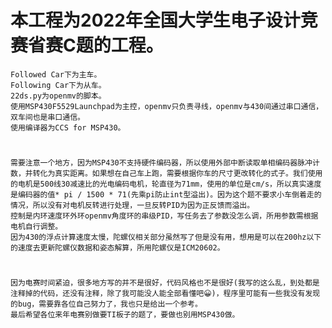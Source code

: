 # 本工程为2022年全国大学生电子设计竞赛省赛C题的工程。
    Followed Car下为主车。
    Following Car下为从车。 
    22ds.py为openmv的脚本。 
    使用MSP430F5529Launchpad为主控，openmv只负责寻线，openmv与430间通过串口通信，双车间也是串口通信。 
    使用编译器为CCS for MSP430。
# 
    需要注意一个地方，因为MSP430不支持硬件编码器，所以使用外部中断读取单相编码器脉冲计数，并转化为真实距离。如果想在自己车上跑，需要根据你车的尺寸更改转化的式子。我们使用的电机是500线30减速比的光电编码电机，轮直径为71mm，使用的单位是cm/s，所以真实速度是编码器的值* pi / 1500 * 71(先乘pi防止int型溢出)。因为这个题不要求小车倒着走的情况，所以没有对电机反转进行处理，一旦反转PID为因为正反馈而溢出。
    控制是内环速度环外环openmv角度环的串级PID，写任务去了参数没怎么调，所用参数需根据电机自行调整。
    因为430的浮点计算速度太慢，陀螺仪相关部分虽然写了但是没有用，想用是可以在200hz以下的速度去更新陀螺仪数据和姿态解算，所用陀螺仪是ICM20602。
# 
    因为电赛时间紧迫，很多地方写的并不是很好，代码风格也不是很好(我写的这么乱，到处都是注释掉的代码，还没有注释，除了我可能没人能全部看懂吧😀)，程序里可能有一些我没有发现的bug，需要靠各位自己努力了，我也只是给出一个参考。 
    最后希望各位来年电赛别做要TI板子的题了，要做也别用MSP430做。
